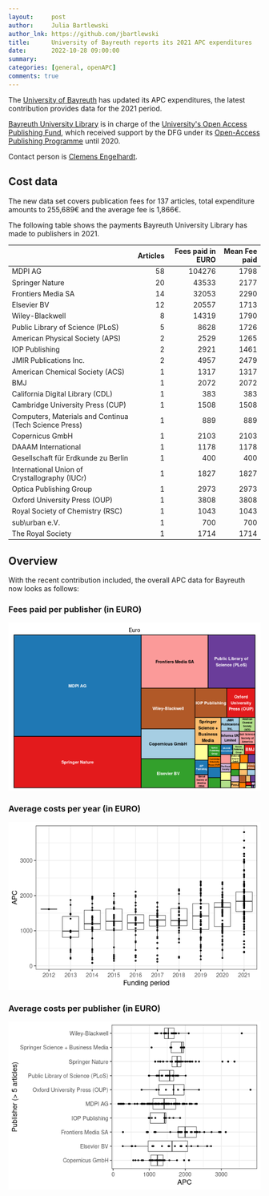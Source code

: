 ```yaml
---
layout:     post
author:     Julia Bartlewski
author_lnk: https://github.com/jbartlewski
title:      University of Bayreuth reports its 2021 APC expenditures
date:       2022-10-28 09:00:00
summary:    
categories: [general, openAPC]
comments: true
---
```





The [University of Bayreuth](https://www.uni-bayreuth.de/en) has updated its APC expenditures, the latest contribution provides data for the 2021 period.

[Bayreuth University Library](http://www.ub.uni-bayreuth.de/en/index.html) is in charge of the [University's Open Access Publishing Fund](http://www.ub.uni-bayreuth.de/en/digitale_bibliothek/open_access/index.html), which received support by the DFG under its [Open-Access Publishing Programme](https://www.dfg.de/en/research_funding/programmes/infrastructure/lis/open_access/infrastructure_funding/index.html#4) until 2020.

Contact person is [Clemens Engelhardt](http://www.ub.uni-bayreuth.de/de/team/Engelhardt_Clemens/index.php).

## Cost data



The new data set covers publication fees for 137 articles, total expenditure amounts to 255,689€ and the average fee is 1,866€.

The following table shows the payments Bayreuth University Library has made to publishers in 2021.


|                                                       | Articles| Fees paid in EURO| Mean Fee paid|
|:------------------------------------------------------|--------:|-----------------:|-------------:|
|MDPI AG                                                |       58|            104276|          1798|
|Springer Nature                                        |       20|             43533|          2177|
|Frontiers Media SA                                     |       14|             32053|          2290|
|Elsevier BV                                            |       12|             20557|          1713|
|Wiley-Blackwell                                        |        8|             14319|          1790|
|Public Library of Science (PLoS)                       |        5|              8628|          1726|
|American Physical Society (APS)                        |        2|              2529|          1265|
|IOP Publishing                                         |        2|              2921|          1461|
|JMIR Publications Inc.                                 |        2|              4957|          2479|
|American Chemical Society (ACS)                        |        1|              1317|          1317|
|BMJ                                                    |        1|              2072|          2072|
|California Digital Library (CDL)                       |        1|               383|           383|
|Cambridge University Press (CUP)                       |        1|              1508|          1508|
|Computers, Materials and Continua (Tech Science Press) |        1|               889|           889|
|Copernicus GmbH                                        |        1|              2103|          2103|
|DAAAM International                                    |        1|              1178|          1178|
|Gesellschaft für Erdkunde zu Berlin                    |        1|               400|           400|
|International Union of Crystallography (IUCr)          |        1|              1827|          1827|
|Optica Publishing Group                                |        1|              2973|          2973|
|Oxford University Press (OUP)                          |        1|              3808|          3808|
|Royal Society of Chemistry (RSC)                       |        1|              1043|          1043|
|sub\urban e.V.                                         |        1|               700|           700|
|The Royal Society                                      |        1|              1714|          1714|

## Overview

With the recent contribution included, the overall APC data for Bayreuth now looks as follows:

### Fees paid per publisher (in EURO)

![plot of chunk tree_bayreuth_2022_10_31_full](/figure/tree_bayreuth_2022_10_31_full-1.png)

###  Average costs per year (in EURO)

![plot of chunk box_bayreuth_2022_10_31_year_full](/figure/box_bayreuth_2022_10_31_year_full-1.png)

###  Average costs per publisher (in EURO)

![plot of chunk box_bayreuth_2022_10_31_publisher_full](/figure/box_bayreuth_2022_10_31_publisher_full-1.png)
